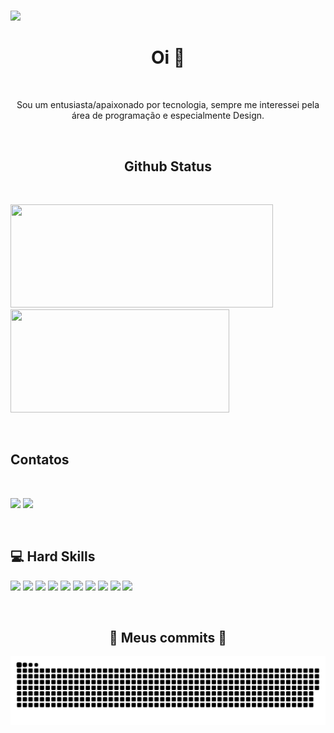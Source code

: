 <h4 align="center">
<img src="animation.gif" alt="">
</h4>

<img src="https://github.com/AugustoEstevaoMonte/augustoestevaomonte/blob/46b602b6038e1deb3bacdbe385f98bb9803a2f7a/animation.gif">

<p style="text-align: center;">

<h1 align="center"> Oi 👋</h1><br>

<p align="center">Sou um entusiasta/apaixonado por tecnologia, sempre me interessei pela área de programação e especialmente Design.</p>


<br><h2 align="center">Github Status</h2><br>

<p>
<img src="https://github-readme-stats.vercel.app/api?username=augustoestevaomonte&show_icons=true&theme=highcontrast&hide_border=true&layout=compact" width="420" height="165">
<img src="https://github-readme-stats.vercel.app/api/top-langs/?username=augustoestevaomonte&layout=compact&theme=highcontrast&hide_border=true" width="350" height="165">
</p><br>

<h2>Contatos</h2><br>

<p>
  <img src="https://img.shields.io/badge/LinkedIn-0077B5?style=for-the-badge&logo=linkedin&logoColor=white&link=https://www.linkedin.com/in/augusto-estev%C3%A3o-monte-448a80136/">
  <img src="https://img.shields.io/badge/Telegram-2CA5E0?style=for-the-badge&logo=telegram&logoColor=white&logo=telegram&logoColor=white&link=https://t.me/AugustoEs)](https://t.me/AugustoEs">
</p><br>


<h2>💻 Hard Skills</h2>
<p>
<img src="https://cdn.jsdelivr.net/gh/devicons/devicon/icons/typescript/typescript-original.svg" height="80" />  
<img src="https://cdn.jsdelivr.net/gh/devicons/devicon/icons/docker/docker-original.svg"  height="80" />
<img src="https://cdn.jsdelivr.net/gh/devicons/devicon/icons/nodejs/nodejs-plain-wordmark.svg" height="80" />
<img src="https://cdn.jsdelivr.net/gh/devicons/devicon/icons/php/php-original.svg" height="80" />
<img src="https://cdn.jsdelivr.net/gh/devicons/devicon/icons/react/react-original-wordmark.svg" height="80" />
<img src="https://cdn.jsdelivr.net/gh/devicons/devicon/icons/wordpress/wordpress-original.svg" height="80"/>
<img src="https://cdn.jsdelivr.net/gh/devicons/devicon/icons/sass/sass-original.svg" height="80" />
<img src="https://cdn.jsdelivr.net/gh/devicons/devicon/icons/tailwindcss/tailwindcss-original-wordmark.svg" height="80"/>
<img src="https://cdn.jsdelivr.net/gh/devicons/devicon/icons/bootstrap/bootstrap-original.svg" height="80"/>
<img src="https://cdn.jsdelivr.net/gh/devicons/devicon/icons/gulp/gulp-plain.svg" height="80" />
</p><br>


<h2 align="center">🐍 Meus commits 🐍</h2>

![](https://raw.githubusercontent.com/AugustoEstevaoMonte/augustoestevaomonte/master/github-user-contribution%20(1).svg)
